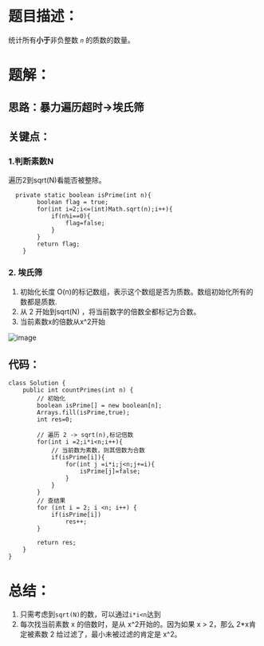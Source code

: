 # 题目描述：

统计所有**小于**非负整数 *`n`* 的质数的数量。



# 题解：

## 思路：暴力遍历超时->埃氏筛

## 关键点：

### 1.判断素数N

遍历2到sqrt(N)看能否被整除。

```
  private static boolean isPrime(int n){
        boolean flag = true;
        for(int i=2;i<=(int)Math.sqrt(n);i++){
            if(n%i==0){
                flag=false;
            }
        }
        return flag;
    }
```



### 2. 埃氏筛

1. 初始化长度 O(n)的标记数组，表示这个数组是否为质数。数组初始化所有的数都是质数.
2. 从 2 开始到sqrt(N) ，将当前数字的倍数全都标记为合数。
3. 当前素数x的倍数从x^2开始



![image](https://cdn.nlark.com/yuque/0/2020/gif/2294975/1606995365292-dafa0c51-44bf-485a-9062-781d335ed0a7.gif)



## 代码：

```
class Solution {
    public int countPrimes(int n) {
        // 初始化
        boolean isPrime[] = new boolean[n];
        Arrays.fill(isPrime,true);
        int res=0;
        
        // 遍历 2 -> sqrt(n),标记倍数
        for(int i =2;i*i<n;i++){
            // 当前数为素数，则其倍数为合数
            if(isPrime[i]){
                for(int j =i*i;j<n;j+=i){
                    isPrime[j]=false;
                }
            }
        }
        // 查结果
        for (int i = 2; i <n; i++) {
            if(isPrime[i])
                res++;
        }
        
        return res;
    }
}
```

# 总结：

1. 只需考虑到`sqrt(N)`的数，可以通过`i*i<n`达到
2. 每次找当前素数 x 的倍数时，是从 x^2开始的。因为如果 x > 2，那么 2*x肯定被素数 2 给过滤了，最小未被过滤的肯定是 x^2。